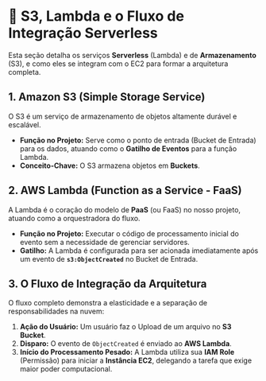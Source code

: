 # 🔗 S3, Lambda e o Fluxo de Integração Serverless

Esta seção detalha os serviços **Serverless** (Lambda) e de **Armazenamento** (S3), e como eles se integram com o EC2 para formar a arquitetura completa.

## 1. Amazon S3 (Simple Storage Service)

O S3 é um serviço de armazenamento de objetos altamente durável e escalável.

* **Função no Projeto:** Serve como o ponto de entrada (Bucket de Entrada) para os dados, atuando como o **Gatilho de Eventos** para a função Lambda.
* **Conceito-Chave:** O S3 armazena objetos em **Buckets**.

## 2. AWS Lambda (Function as a Service - FaaS)

A Lambda é o coração do modelo de **PaaS** (ou FaaS) no nosso projeto, atuando como a orquestradora do fluxo.

* **Função no Projeto:** Executar o código de processamento inicial do evento sem a necessidade de gerenciar servidores.
* **Gatilho:** A Lambda é configurada para ser acionada imediatamente após um evento de **`s3:ObjectCreated`** no Bucket de Entrada.

## 3. O Fluxo de Integração da Arquitetura

O fluxo completo demonstra a elasticidade e a separação de responsabilidades na nuvem:

1.  **Ação do Usuário:** Um usuário faz o Upload de um arquivo no **S3 Bucket**.
2.  **Disparo:** O evento de `ObjectCreated` é enviado ao **AWS Lambda**.
3.  **Início do Processamento Pesado:** A Lambda utiliza sua **IAM Role** (Permissão) para iniciar a **Instância EC2**, delegando a tarefa que exige maior poder computacional.
